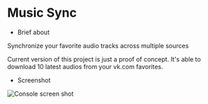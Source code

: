 Music Sync
==========

* Brief about

Synchronize your favorite audio tracks across multiple sources

Current version of this project is just a proof of concept. 
It's able to download 10 latest audios from your vk.com favorites.

* Screenshot

![Console screen shot](../music_sync/screenshots/screenshots/music_sync_low.png?raw=true "Console screenshot")
